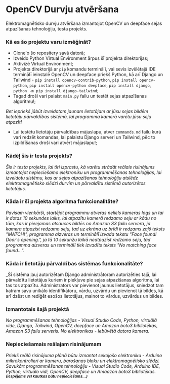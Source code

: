 # OpenCV Durvju atvēršana
Elektromagnētisko durvju atvēršana izmantojot OpenCV un deepface sejas atpazīšanas tehnoloģiju, testa projekts.

### Kā es šo projektu varu izmēģināt?
- Clone'o šo repositery savā datorā;
- Izveido Python Virtual Environment ārpus šī projekta direktorijas;
- Aktivizē Virtual Environment;
- Projekta direktorijā ar `pip` komandu terminālī, vai sevis izvēlētajā IDE terminālī ieinstalē OpenCV un deepface priekš Python, kā arī Django un Tailwind - `pip install opencv-contrib-python`, `pip install opencv-python`, `pip install opencv-python deepface`, `pip install django`, `python -m pip install django-tailwind`;
- Tagad droši vari palaist `main.py` failu un testēt sejas atpazīšanas algoritmu!;
 
_Bet iepriekš jābūt izveidotam jaunam lietotājam ar jūsu sejas bildēm lietotāju pārvaldības sistēmā, lai programma kamerā varētu jūsu seju atpazīt!_
- Lai testētu lietotāju pārvaldības mājaslapu, atver `commands.md` failu kurā vari redzēt komandas, lai palaistu Django serveri un Tailwind, pēc to izpildīšanas droši vari atvērt mājaslapu!;

### Kādēļ šis ir testa projekts?
_Šis ir testa projekts, lai tīri izprastu, kā varētu strādāt reālais risinājums izmantojot nepieciešamo elektroniku un programmēšanas tehnoloģijas, 
lai izveidotu sistēmu, kas ar sejas atpazīšanas tehnoloģiju atslēdz elektromagnētisko slēdzi durvīm un pārvaldītu sistēmā autorizētos lietotājus._

### Kāda ir šī projekta algoritma funkcionalitāte?
_Pavisam vienkārši, startējot programmu atveras neliels kameras logs un tai ir dotas 10 sekundes laiks, lai atpazītu kamerā redzamo seju ar kādu no tām, kas ir pieejamas atsauces bildēs no Amazon S3 failu servera,
ja kamera atpazīst redzamo seju, tad uz ekrāna uz brīdi ir redzams zaļš teksts "MATCH!", programma aizveras un terminālī izvada tekstu "Face found! Door's opening.", ja tā 10 sekunžu laikā
neatpazīst redzamo seju, tad programma aizveras un terminālī tiek izvadīts teksts "No matching face found..."._

### Kāda ir lietotāju pārvaldības sistēmas funkcionalitāte?
_Šī sistēma ļauj autorizētam Django administrātoram autorizēties tajā, lai pārvaldītu lietotājus kuriem ir piekļuve pie sejas atpazīšanas algoritma, lai tas tos atpazītu.
Administrators var pievienot jaunus lietotājus, sniedzot tam katram savu unikālo identifikātoru, vārdu, uzvārdu un pievienot tā bildes, kā arī dzēst un rediģēt esošos lietotājus, mainot to vārdus, uzvārdus un bildes.

### Izmantotais šajā projektā
_No programmēšanas tehnoloģijas - Visual Studio Code, Python, virtuālā vide, Django, Tailwind, OpenCV, deepface un Amazon boto3 bibliotēkas, Amazon S3 failu serveris.
No elektronikas - Iebūvētā datora kamera._

### Nepieciešamais reālajam risinājumam
_Priekš reālā risinājuma plānā būtu izmantot sekojošo elektroniku - Arduino mikrokontrolieri ar kameru, barošanas bloku un elektromagnētisko slēdzi.
Savukārt programmēšanas tehnoloģiju - Visual Studio Code, Arduino IDE, Python, virtuālo vidi, OpenCV, deepface un Amaazon boto3 bibliotēkas. <sub>**(Iespējams vel kautkas būtu nepieciešams...)**</sub>_
